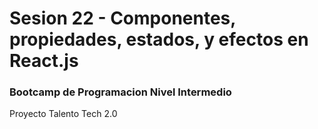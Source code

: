 # Sesion 22 - Componentes, propiedades, estados, y efectos en React.js

### Bootcamp de Programacion Nivel Intermedio

Proyecto Talento Tech 2.0